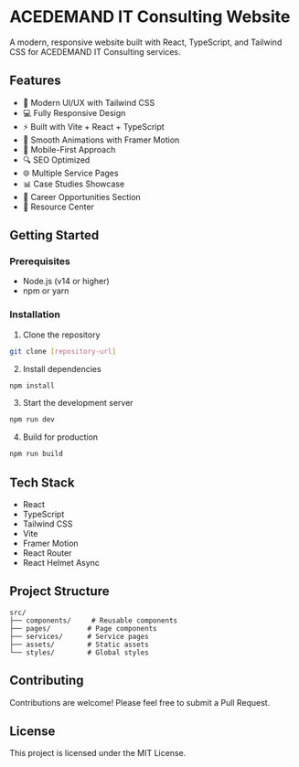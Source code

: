 # ACEDEMAND IT Consulting Website

A modern, responsive website built with React, TypeScript, and Tailwind CSS for ACEDEMAND IT Consulting services.

## Features

- 🚀 Modern UI/UX with Tailwind CSS
- 💻 Fully Responsive Design
- ⚡ Built with Vite + React + TypeScript
- 🎨 Smooth Animations with Framer Motion
- 📱 Mobile-First Approach
- 🔍 SEO Optimized
- 🌐 Multiple Service Pages
- 📊 Case Studies Showcase
- 💼 Career Opportunities Section
- 📝 Resource Center

## Getting Started

### Prerequisites

- Node.js (v14 or higher)
- npm or yarn

### Installation

1. Clone the repository
```bash
git clone [repository-url]
```

2. Install dependencies
```bash
npm install
```

3. Start the development server
```bash
npm run dev
```

4. Build for production
```bash
npm run build
```

## Tech Stack

- React
- TypeScript
- Tailwind CSS
- Vite
- Framer Motion
- React Router
- React Helmet Async

## Project Structure

```
src/
├── components/     # Reusable components
├── pages/         # Page components
├── services/      # Service pages
├── assets/        # Static assets
└── styles/        # Global styles
```

## Contributing

Contributions are welcome! Please feel free to submit a Pull Request.

## License

This project is licensed under the MIT License.
